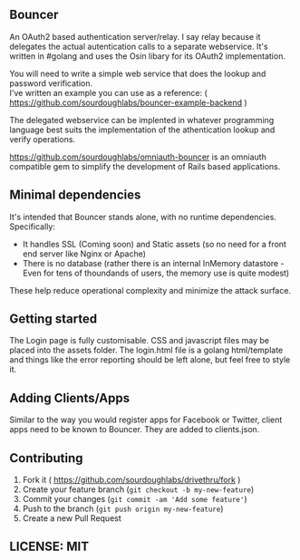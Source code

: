 ## Bouncer

An OAuth2 based authentication server/relay.  I say relay because it delegates the actual autentication calls to a separate webservice. It's written in #golang and uses the Osin libary for its OAuth2 implementation.  

You will need to write a simple web service that does the lookup and password verification.  
I've written an example you can use as a reference: ( https://github.com/sourdoughlabs/bouncer-example-backend )

The delegated webservice can be implented in whatever programming language best suits the implementation of the athentication lookup and verify operations.

https://github.com/sourdoughlabs/omniauth-bouncer is an omniauth compatible gem to simplify the development of Rails based applications.

## Minimal dependencies

It's intended that Bouncer stands alone, with no runtime dependencies.  Specifically:

* It handles SSL (Coming soon) and Static assets (so no need for a front end server like Nginx or Apache)
* There is no database (rather there is an internal InMemory datastore - Even for tens of thoundands  of users, the memory use is quite modest)

These help reduce operational complexity and minimize the attack surface.

## Getting started

The Login page is fully customisable. CSS and javascript files may be placed into the assets folder.  The login.html file is a golang html/template and things like the error reporting should be left alone, but feel free to style it.

## Adding Clients/Apps

Similar to the way you would register apps for Facebook or Twitter, client apps need to be known to Bouncer.  They are added to clients.json.

## Contributing

1. Fork it ( https://github.com/sourdoughlabs/drivethru/fork )
2. Create your feature branch (`git checkout -b my-new-feature`)
3. Commit your changes (`git commit -am 'Add some feature'`)
4. Push to the branch (`git push origin my-new-feature`)
5. Create a new Pull Request

## LICENSE: MIT


